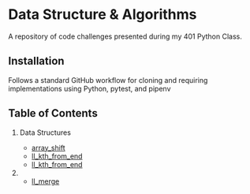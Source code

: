 # Data Structure & Algorithms
A repository of code challenges presented during my 401 Python Class.

## Installation
Follows a standard GitHub workflow for cloning and requiring implementations using Python, pytest, and pipenv

## Table of Contents
1. Data Structures
    - [array_shift](./challenges/array-shift)
    - [ll_kth_from_end](/.assets/ll_kth_from_end1.jpg)
    - [ll_kth_from_end](/.assets/ll_kth_from_end2.jpg)

8. - [ll_merge](/.assets/ll_merge)

